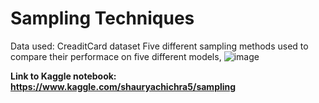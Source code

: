 # Sampling Techniques
Data used: CreaditCard dataset
Five different sampling methods used to compare their performace on five different models,
![image](https://github.com/ShauryaChichra/Sampling/assets/98745979/f524f163-0f32-4764-9363-33aebd8364ed)

**Link to Kaggle notebook: https://www.kaggle.com/shauryachichra5/sampling**

